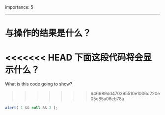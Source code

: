 importance: 5

---

# 与操作的结果是什么？

<<<<<<< HEAD
下面这段代码将会显示什么？
=======
What is this code going to show?
>>>>>>> 646989dd470395510e1006c220e05e85a06eb78a

```js
alert( 1 && null && 2 );
```

